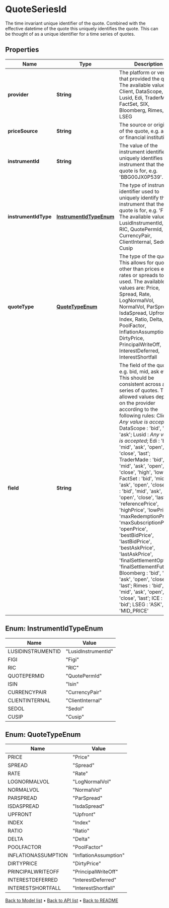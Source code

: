 

# QuoteSeriesId

The time invariant unique identifier of the quote. Combined with the effective datetime of the quote this  uniquely identifies the quote. This can be thought of as a unique identifier for a time series of quotes.

## Properties

| Name | Type | Description | Notes |
|------------ | ------------- | ------------- | -------------|
|**provider** | **String** | The platform or vendor that provided the quote. The available values are: Client, DataScope, Lusid, Edi, TraderMade, FactSet, SIX, Bloomberg, Rimes, ICE, LSEG |  |
|**priceSource** | **String** | The source or originator of the quote, e.g. a bank or financial institution. |  [optional] |
|**instrumentId** | **String** | The value of the instrument identifier that uniquely identifies the instrument that the quote is for, e.g. &#39;BBG00JX0P539&#39;. |  |
|**instrumentIdType** | [**InstrumentIdTypeEnum**](#InstrumentIdTypeEnum) | The type of instrument identifier used to uniquely identify the instrument that the quote is for, e.g. &#39;Figi&#39;. The available values are: LusidInstrumentId, Figi, RIC, QuotePermId, Isin, CurrencyPair, ClientInternal, Sedol, Cusip |  |
|**quoteType** | [**QuoteTypeEnum**](#QuoteTypeEnum) | The type of the quote. This allows for quotes other than prices e.g. rates or spreads to be used. The available values are: Price, Spread, Rate, LogNormalVol, NormalVol, ParSpread, IsdaSpread, Upfront, Index, Ratio, Delta, PoolFactor, InflationAssumption, DirtyPrice, PrincipalWriteOff, InterestDeferred, InterestShortfall |  |
|**field** | **String** | The field of the quote e.g. bid, mid, ask etc. This should be consistent across a time series of quotes. The allowed values depend on the provider according to the following rules: Client : *Any value is accepted*; DataScope : &#39;bid&#39;, &#39;mid&#39;, &#39;ask&#39;; Lusid : *Any value is accepted*; Edi : &#39;bid&#39;, &#39;mid&#39;, &#39;ask&#39;, &#39;open&#39;, &#39;close&#39;, &#39;last&#39;; TraderMade : &#39;bid&#39;, &#39;mid&#39;, &#39;ask&#39;, &#39;open&#39;, &#39;close&#39;, &#39;high&#39;, &#39;low&#39;; FactSet : &#39;bid&#39;, &#39;mid&#39;, &#39;ask&#39;, &#39;open&#39;, &#39;close&#39;; SIX : &#39;bid&#39;, &#39;mid&#39;, &#39;ask&#39;, &#39;open&#39;, &#39;close&#39;, &#39;last&#39;, &#39;referencePrice&#39;, &#39;highPrice&#39;, &#39;lowPrice&#39;, &#39;maxRedemptionPrice&#39;, &#39;maxSubscriptionPrice&#39;, &#39;openPrice&#39;, &#39;bestBidPrice&#39;, &#39;lastBidPrice&#39;, &#39;bestAskPrice&#39;, &#39;lastAskPrice&#39;, &#39;finalSettlementOptions&#39;, &#39;finalSettlementFutures&#39;; Bloomberg : &#39;bid&#39;, &#39;mid&#39;, &#39;ask&#39;, &#39;open&#39;, &#39;close&#39;, &#39;last&#39;; Rimes : &#39;bid&#39;, &#39;mid&#39;, &#39;ask&#39;, &#39;open&#39;, &#39;close&#39;, &#39;last&#39;; ICE : &#39;ask&#39;, &#39;bid&#39;; LSEG : &#39;ASK&#39;, &#39;BID&#39;, &#39;MID_PRICE&#39; |  |



## Enum: InstrumentIdTypeEnum

| Name | Value |
|---- | -----|
| LUSIDINSTRUMENTID | &quot;LusidInstrumentId&quot; |
| FIGI | &quot;Figi&quot; |
| RIC | &quot;RIC&quot; |
| QUOTEPERMID | &quot;QuotePermId&quot; |
| ISIN | &quot;Isin&quot; |
| CURRENCYPAIR | &quot;CurrencyPair&quot; |
| CLIENTINTERNAL | &quot;ClientInternal&quot; |
| SEDOL | &quot;Sedol&quot; |
| CUSIP | &quot;Cusip&quot; |



## Enum: QuoteTypeEnum

| Name | Value |
|---- | -----|
| PRICE | &quot;Price&quot; |
| SPREAD | &quot;Spread&quot; |
| RATE | &quot;Rate&quot; |
| LOGNORMALVOL | &quot;LogNormalVol&quot; |
| NORMALVOL | &quot;NormalVol&quot; |
| PARSPREAD | &quot;ParSpread&quot; |
| ISDASPREAD | &quot;IsdaSpread&quot; |
| UPFRONT | &quot;Upfront&quot; |
| INDEX | &quot;Index&quot; |
| RATIO | &quot;Ratio&quot; |
| DELTA | &quot;Delta&quot; |
| POOLFACTOR | &quot;PoolFactor&quot; |
| INFLATIONASSUMPTION | &quot;InflationAssumption&quot; |
| DIRTYPRICE | &quot;DirtyPrice&quot; |
| PRINCIPALWRITEOFF | &quot;PrincipalWriteOff&quot; |
| INTERESTDEFERRED | &quot;InterestDeferred&quot; |
| INTERESTSHORTFALL | &quot;InterestShortfall&quot; |



[Back to Model list](../README.md#documentation-for-models) &#8226; [Back to API list](../README.md#documentation-for-api-endpoints) &#8226; [Back to README](../README.md)


